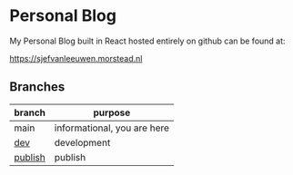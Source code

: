 # Personal Blog

My Personal Blog built in React hosted entirely on github can be found at:

https://sjefvanleeuwen.morstead.nl

## Branches

| branch | purpose                     |
|--------|-----------------------------|
| main   | informational, you are here |
| [dev](https://github.com/sjefvanleeuwen/blog/tree/dev) | development                 |
|  [publish](https://github.com/sjefvanleeuwen/blog/tree/site)   | publish                     |
